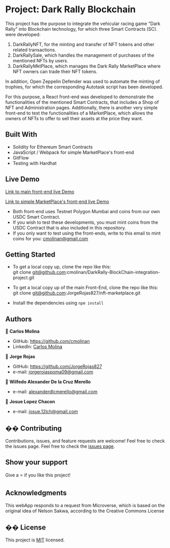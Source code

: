 # Project: Dark Rally Blockchain
This project has the purpose to integrate the vehicular racing game "Dark Rally" into Blockchain technology, for which three Smart Contracts (SC). were developed:
1) DarkRallyNFT, for the minting and transfer of NFT tokens and other related transactions.
2) DarkRallySale, which handles the management of purchases of the mentioned NFTs by users.
3) DarkRallyMktPlace, which manages the Dark Rally MarketPlace where NFT owners can trade their NFT tokens.

In addition, Open Zeppelin Defender was used to automate the minting of trophies, for which the corresponding Autotask script has been developed.

For this purpose, a React front-end was developed to demonstrate the functionalities of the mentioned Smart Contracts, that includes a Shop of NFT and Administration pages.  Additionally, there is another very simple front-end to test the functionalities of a MarketPlace, which allows the owners of NFTs to offer to sell their assets at the price they want.

## Built With
- Solidity for Ethereum Smart Contracts
- JavaScript / Webpack for simple MarketPlace's front-end
- GitFlow
- Testing with Hardhat

## Live Demo
[Link to main front-end live Demo](https://dark-rally-hj4g.vercel.app/)

[Link to simple MarketPlace's front-end live Demo](https://cmolinan.github.io/DarkRallyMarketPlace/)

- Both front-end uses Testnet Polygon Mumbai and coins from our own USDC Smart Contract.
- If you wish to test these developments, you must mint coins from the USDC Contract that is also included in this repository.
- If you only want to test using the front-ends, write to this email to mint coins for you: cmolinan@gmail.com

## Getting Started
- To get a local copy up, clone the repo like this:  
  git clone git@github.com:cmolinan/DarkRally-BlockChain-integration-project.git
​
- To get a local copy up of the main Front-End, clone the repo like this:  
  git clone git@github.com:JorgeRojas827/nft-marketplace.git

- Install the dependencies using `npm install` 
## Authors
👤 **Carlos Molina**
- GitHub: https://github.com/cmolinan
- LinkedIn: [Carlos Molina](https://www.linkedin.com/in/carlosmolinan/)

👤 **Jorge Rojas**
- GitHub: https://github.com/JorgeRojas827
- e-mail: jorgerojaspoma09@gmail.com

👤 **Wilfedo Alexander De la Cruz Merello**
- e-mail: alexanderdlcmerello@gmail.com

👤 **Josue Lopez Chacon**
- e-mail: josue.12lch@gmail.com

## �� Contributing
Contributions, issues, and feature requests are welcome!
Feel free to check the issues page.
Feel free to check the [issues page](../../issues/).
​
## Show your support
Give a ⭐️ if you like this project!
## Acknowledgments 
This webApp responds to a request from Microverse, which is based on the original idea of Nelson Sakwa, according to the Creative Commons License
## �� License
This project is [MIT](./MIT.md) licensed.

